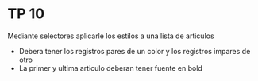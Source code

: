 # TP 10

Mediante selectores aplicarle los estilos a una lista de articulos

* Debera tener los registros pares de un color y los registros impares de otro
* La primer y ultima articulo deberan tener fuente en bold
